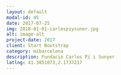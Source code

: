 ```yaml
---
layout: default
modal-id: 45
date: 2017-07-25
img: 2018-01-01-carlespiysuner.jpg
alt: image-alt
project-date: 2017
client: Start Bootstrap
category: mibarcelona
description: Fundació Carles Pi i Sunyer
latlng: 41.3851073,2.1737217
---
```

